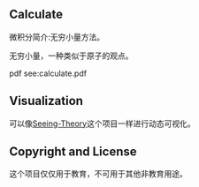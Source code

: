 ## Calculate
微积分简介:无穷小量方法。

无穷小量，一种类似于原子的观点。

pdf see:calculate.pdf

## Visualization
可以像[Seeing-Theory](https://github.com/seeingtheory/Seeing-Theory)这个项目一样进行动态可视化。

## Copyright and License
这个项目仅仅用于教育，不可用于其他非教育用途。

